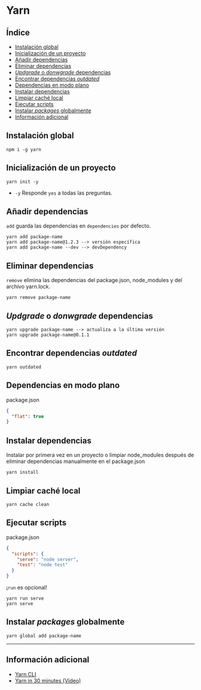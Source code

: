 # Yarn 

## Índice
   
* [Instalación global](#instalación-global)
* [Inicialización de un proyecto](#inicialización-de-un-proyecto)
* [Añadir dependencias](#añadir-dependencias)
* [Eliminar dependencias](#eliminar-dependencias)
* [<em>Updgrade</em> o <em>donwgrade</em> dependencias](#updgrade-o-donwgrade-dependencias)
* [Encontrar dependencias <em>outdated</em>](#encontrar-dependencias-outdated)
* [Dependencias en modo plano](#dependencias-en-modo-plano)
* [Instalar dependencias](#instalar-dependencias)
* [Limpiar caché local](#limpiar-caché-local)
* [Ejecutar scripts](#ejecutar-scripts)
* [Instalar <em>packages</em> globalmente](#instalar-packages-globalmente)
* [Información adicional](#información-adicional) 

## Instalación global

```
npm i -g yarn
```

## Inicialización de un proyecto

```
yarn init -y
```

- `-y` Responde `yes` a todas las preguntas.

## Añadir dependencias

`add` guarda las dependencias en `dependencies` por defecto.

```
yarn add package-name
yarn add package-name@1.2.3 --> versión específica
yarn add package-name --dev --> devDependency
```

## Eliminar dependencias

`remove` elimina las dependencias del package.json, node_modules y del archivo yarn.lock.

```
yarn remove package-name
```

## _Updgrade_ o _donwgrade_ dependencias

```
yarn upgrade package-name --> actualiza a la última versión
yarn upgrade package-name@0.1.1
```

## Encontrar dependencias _outdated_

```
yarn outdated
```

## Dependencias en modo plano

package.json
```json
{
  "flat": true
}
```

## Instalar dependencias 

Instalar por primera vez en un proyecto o limpiar node_modules después de eliminar dependencias manualmente en el package.json

```
yarn install
```

## Limpiar caché local

```
yarn cache clean
```

## Ejecutar scripts

package.json
```json
{
  "scripts": {
    "serve": "node server",
    "test": "node test"
  }
}
```

¡`run` es opcional!

```
yarn run serve
yarn serve
```

## Instalar _packages_ globalmente

```
yarn global add package-name
```

------



## Información adicional

- [Yarn CLI](https://yarnpkg.com/en/docs/cli/)
- [Yarn in 30 minutes (Vídeo)](http://www.mead.io/yarn/)